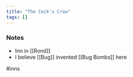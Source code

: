 ```yaml
---
title: "The Cock's Crow"
tags: []
---
```


### Notes

- Inn in [[Rond]]
- I believe [[Bug]] invented [[Bug Bombs]] here

#inns 